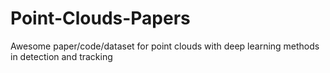# Point-Clouds-Papers
Awesome paper/code/dataset for point clouds with deep learning methods in detection and tracking
